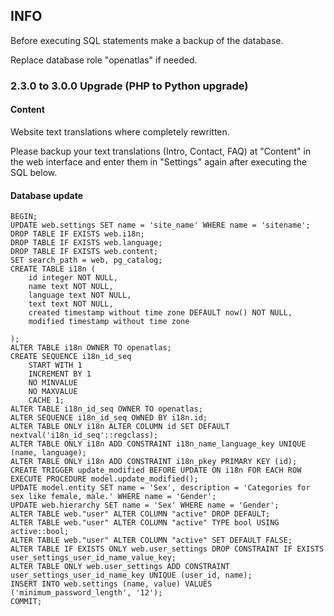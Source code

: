 ## INFO

Before executing SQL statements make a backup of the database.

Replace database role "openatlas" if needed.

### 2.3.0 to 3.0.0 Upgrade (PHP to Python upgrade)

#### Content

Website text translations where completely rewritten.

Please backup your text translations (Intro, Contact, FAQ) at "Content" in the web interface and
enter them in "Settings" again after executing the SQL below.

#### Database update

    BEGIN;
    UPDATE web.settings SET name = 'site_name' WHERE name = 'sitename';
    DROP TABLE IF EXISTS web.i18n;
    DROP TABLE IF EXISTS web.language;
    DROP TABLE IF EXISTS web.content;
    SET search_path = web, pg_catalog;
    CREATE TABLE i18n (
        id integer NOT NULL,
        name text NOT NULL,
        language text NOT NULL,
        text text NOT NULL,
        created timestamp without time zone DEFAULT now() NOT NULL,
        modified timestamp without time zone

    );
    ALTER TABLE i18n OWNER TO openatlas;
    CREATE SEQUENCE i18n_id_seq
        START WITH 1
        INCREMENT BY 1
        NO MINVALUE
        NO MAXVALUE
        CACHE 1;
    ALTER TABLE i18n_id_seq OWNER TO openatlas;
    ALTER SEQUENCE i18n_id_seq OWNED BY i18n.id;
    ALTER TABLE ONLY i18n ALTER COLUMN id SET DEFAULT nextval('i18n_id_seq'::regclass);
    ALTER TABLE ONLY i18n ADD CONSTRAINT i18n_name_language_key UNIQUE (name, language);
    ALTER TABLE ONLY i18n ADD CONSTRAINT i18n_pkey PRIMARY KEY (id);
    CREATE TRIGGER update_modified BEFORE UPDATE ON i18n FOR EACH ROW EXECUTE PROCEDURE model.update_modified();
    UPDATE model.entity SET name = 'Sex', description = 'Categories for sex like female, male.' WHERE name = 'Gender';
    UPDATE web.hierarchy SET name = 'Sex' WHERE name = 'Gender';
    ALTER TABLE web."user" ALTER COLUMN "active" DROP DEFAULT;
    ALTER TABLE web."user" ALTER COLUMN "active" TYPE bool USING active::bool;
    ALTER TABLE web."user" ALTER COLUMN "active" SET DEFAULT FALSE;
    ALTER TABLE IF EXISTS ONLY web.user_settings DROP CONSTRAINT IF EXISTS user_settings_user_id_name_value_key;
    ALTER TABLE ONLY web.user_settings ADD CONSTRAINT user_settings_user_id_name_key UNIQUE (user_id, name);
    INSERT INTO web.settings (name, value) VALUES ('minimum_password_length', '12');
    COMMIT;
